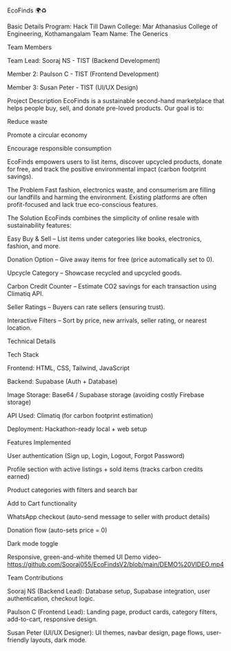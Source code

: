 EcoFinds 🌍♻

Basic Details
Program: Hack Till Dawn
College: Mar Athanasius College of Engineering, Kothamangalam
Team Name: The Generics

Team Members

Team Lead: Sooraj NS - TIST (Backend Development)

Member 2: Paulson C - TIST (Frontend Development)

Member 3: Susan Peter - TIST (UI/UX Design)

Project Description
EcoFinds is a sustainable second-hand marketplace that helps people buy, sell, and donate pre-loved products.
Our goal is to:

Reduce waste

Promote a circular economy

Encourage responsible consumption

EcoFinds empowers users to list items, discover upcycled products, donate for free, and track the positive environmental impact (carbon footprint savings).

The Problem
Fast fashion, electronics waste, and consumerism are filling our landfills and harming the environment. Existing platforms are often profit-focused and lack true eco-conscious features.

The Solution
EcoFinds combines the simplicity of online resale with sustainability features:

Easy Buy & Sell – List items under categories like books, electronics, fashion, and more.

Donation Option – Give away items for free (price automatically set to 0).

Upcycle Category – Showcase recycled and upcycled goods.

Carbon Credit Counter – Estimate CO2 savings for each transaction using Climatiq API.

Seller Ratings – Buyers can rate sellers (ensuring trust).

Interactive Filters – Sort by price, new arrivals, seller rating, or nearest location.

Technical Details

Tech Stack

Frontend: HTML, CSS, Tailwind, JavaScript

Backend: Supabase (Auth + Database)

Image Storage: Base64 / Supabase storage (avoiding costly Firebase storage)

API Used: Climatiq (for carbon footprint estimation)

Deployment: Hackathon-ready local + web setup

Features Implemented

User authentication (Sign up, Login, Logout, Forgot Password)

Profile section with active listings + sold items (tracks carbon credits earned)

Product categories with filters and search bar

Add to Cart functionality

WhatsApp checkout (auto-send message to seller with product details)

Donation flow (auto-sets price = 0)

Dark mode toggle

Responsive, green-and-white themed UI
Demo video- https://github.com/Sooraj055/EcoFindsV2/blob/main/DEMO%20VIDEO.mp4

Team Contributions

Sooraj NS (Backend Lead): Database setup, Supabase integration, user authentication, checkout logic.

Paulson C (Frontend Lead): Landing page, product cards, category filters, add-to-cart, responsive design.

Susan Peter (UI/UX Designer): UI themes, navbar design, page flows, user-friendly layouts, dark mode.
